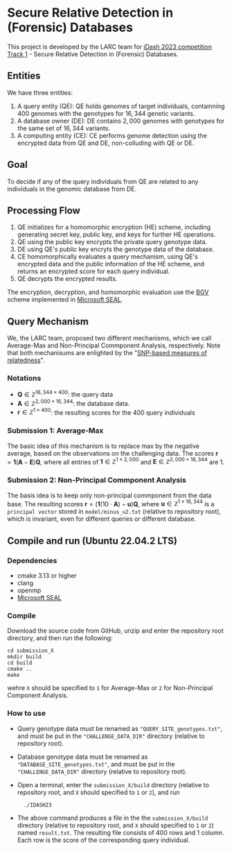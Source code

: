 # Secure Relative Detection in (Forensic) Databases

This project is developed by the LARC team for [iDash 2023 competition Track 1][1] - Secure Relative Detection in (Forensic) Databases. 

## Entities
We have three entities: 
1. A query entity (QE): QE holds  genomes of target individuals, containning $400$ genomes with the genotypes for $16,344$ genetic variants.
2. A database owner (DE): DE contains $2,000$ genomes with genotypes for the same set of $16,344$ variants.
3. A computing entity (CE):   CE performs genome detection using the encrypted data from QE and DE, non-colluding with QE or DE.

## Goal

To decide if any of the query individuals from QE  are related to any individuals in the genomic database from DE.

## Processing Flow

1. QE initializes for a homomorphic encryption (HE) scheme, including generating secret key, public key, and keys for further HE operations.
2. QE using the public key encrypts the private query genotype data.
3. DE using QE's public key encryts the genotype data of the database.
4. CE homomorphically evaluates a query mechanism, using QE's encrypted data and the public information of the HE scheme, and returns an encrypted score for each query individual.
5. QE decrypts the encrypted results.

The encryption, decryption, and homomorphic evaluation use the [BGV][2] scheme implemented in [Microsoft SEAL][3]. 

## Query Mechanism

We, the LARC team, proposed two different mechanisms, which we call Average-Max and Non-Principal Commponent Analysis, respectively. Note that both mechanisums are enlighted by the "[SNP-based measures of relatedness][4]". 

### Notations

- $\mathbf{Q}\in\mathbb{Z}^{16,344\times 400}$: the query data 
- $\mathbf{A}\in\mathbb{Z}^{2,000\times 16,344}$: the database data. 
- $\mathbf{r}\in\mathbb{Z}^{1\times 400}$: the resulting scores for the $400$ query individuals

### Submission 1: Average-Max

The basic idea of this mechanism is to replace max by the negative average, based on the observations on the challenging data. The scores 
$\mathbf{r} = \mathbf{1}(\mathbf{A} - \mathbf{E})\mathbf{Q},$ where all entries of $\mathbf{1}\in\mathbb{Z}^{1\times 2,000}$ and $\mathbf{E}\in\mathbb{Z}^{2,000\times 16,344}$ are $1$.

### Submission 2: Non-Principal Commponent Analysis

The basis idea is to keep only non-principal commponent from the data base. The resulting scores 
$\mathbf{r} = (\mathbf{1}(10\cdot\mathbf{A}) - \mathbf{u})\mathbf{Q}$, 
where $\mathbf{u}\in\mathbb{Z}^{1\times 16,344}$ is a `principal vector` stored in `model/minus_u2.txt` (relative to repository root), which is invariant, even for different queries or different database.

## Compile and run (Ubuntu 22.04.2 LTS)
### Dependencies
- cmake 3.13 or higher
- clang
- openmp
- [Microsoft SEAL](https://github.com/microsoft/seal)

### Compile
Download the source code from GitHub, unzip and enter the repository root directory, and then run the following:

    cd submission_X
    mkdir build
    cd build
    cmake ..
    make

wehre `X` should be specified to `1` for Average-Max or `2` for Non-Principal Component Analysis.
### How to use 

- Query genotype data must be renamed as  `"QUERY_SITE_genotypes.txt"`, and must be put in the  `"CHALLENGE_DATA_DIR"` directory (relative to repository root).
- Database genotype data must be renamed as  `"DATABASE_SITE_genotypes.txt"`, and must be put in the  `"CHALLENGE_DATA_DIR"` directory (relative to repository root).
- Open a terminal, enter the `submission_X/build` directory (relative to repository root, and `X` should specified to `1` or `2`), and run 
    
        ./IDASH23

- The above command produces a file in the the `submission_X/build` directory (relative to repository root, and `X` should specified to `1` or `2`) named `result.txt`. The resulting file consists of $400$ rows and $1$ column. Each row is the score of the corresponding query individual.
































[1]: http://www.humangenomeprivacy.org/2023/competition-tasks.html
[2]: https://doi.org/10.1145/2633600
[3]: https://github.com/microsoft/seal
[4]: https://doi.org/10.1038/nrg3821
